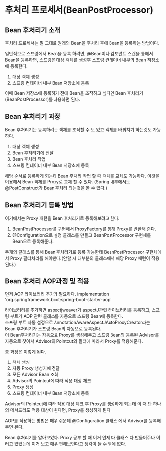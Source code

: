 # 후처리 프로세서(BeanPostProcessor)

## Bean 후처리기 소개

후처리 프로세서는 말 그대로 원래의 Bean을 후처리 후에 Bean을 등록하는 방법이다.

일반적으로 스프링에서 Bean을 등록 하려면,
@Bean이나 컴포넌트 스캔을 통해서 Bean을 등록하면, 스프링은 대상 객체를 생성후 스프링 컨테이너 내부의 Bean 저장소에 등록한다.

1. 대상 객체 생성
2. 스프링 컨테이너 내부 Bean 저장소에 등록

이때 Bean 저장소에 등록하기 전에 Bean을 조작하고 싶다면 Bean 후처리기(BeanPostProcessor)를 사용하면 된다.


## Bean 후처리기 과정
Bean 후처리기는 등록하려는 객체를 조작할 수 도 있고 객체를 바꿔치기 하는것도 가능하다.

1. 대상 객체 생성
2. Bean 후처리기에 전달
3. Bean 후처리 작업
4. 스프링 컨테이너 내부 Bean 저장소에 등록

해당 순서로 등록하게 되는데 Bean 후처리 작업 할 때 객체를 교체도 가능하다.
이것을 이용해서 Bean 객체를 Proxy로 교체 할 수 있다.
(Spring 내부에서도 @PostConstruct가 Bean 후처리 되는것을 볼 수 있다.)

## Bean 후처리기 등록 방법
여기에서는 Proxy 패턴을 Bean 후처리기로 등록해보려고 한다.

1. BeanPostProcessor를 구현해서 ProxyFactory를 통해 Proxy를 반환해 준다.
2. @Configuration으로 설정 클래스를 만들고 BeanPostProcessor 구현체를 Bean으로 등록해준다.

두개의 클래스를 통해 Bean 후처리기로 등록 가능한데
BeanPostProcessor 구현체에서 Proxy 필터처리를 해야한다.(안할 시 대부분의 클래스에서 해당 Proxy 패턴이 적용된다.)

## Bean 후처리 AOP과정 및 적용

먼저 AOP 라이브러리 추가가 필요하다.
implementation 'org.springframework.boot:spring-boot-starter-aop'

라이브러리를 추가하면 aspectjweaver가 aspectJ관련 라이브러리를 등록하고, 스프링 부트가 AOP 관련 클래스를 자동으로 스프링 Bean에 등록한다.</br>
스프링 부트 자동 설정으로 AnnotationAwareAspectJAutoProxyCreator라는 Bean 후처리기가 스프링 Bean의 자동으로 등록된다.</br>
이 Bean후처리기는 자동으로 Proxy를 생성해주고 스프링 Bean의 등록된 Advisor를 자동으로 찾아서 Advisor의 Pointcut의 필터에 따라서 Proxy를 적용해준다.</br>

총 과정은 이렇게 된다.
1. 객체 생성
2. 자동 Proxy 생성기에 전달
3. 모든 Advisor Bean 조회
4. Advisor의 Pointcut에 따라 적용 대상 체크
5. Proxy 생성
6. 스프링 컨테이너 내부 Bean 저장소에 등록

Advisor의 Pointcut에 따라 적용 대상 체크 후 Proxy를 생성하게 되는데 이 때 단 하나의 메서드라도 적용 대상이 된다면,
Proxy를 생성하게 된다.

AOP를 적용하는 방법은 매우 쉬운데 @Configuration 클래스 에서 Advisor를 등록해주면 된다.



Bean 후처리기를 알아보았다.
Proxy 공부 할 때 이거 언제 다 클래스 다 만들어주나 이러고 있었는데 이거 보고 매우 편해보인다고 생각이 들 수 밖에 없다.







